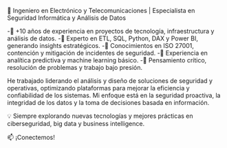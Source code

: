 🚀 Ingeniero en Electrónico y Telecomunicaciones | Especialista en Seguridad Informática y Análisis de Datos

-🔹 +10 años de experiencia en proyectos de tecnología, infraestructura y análisis de datos.
-🔹 Experto en ETL, SQL, Python, DAX y Power BI, generando insights estratégicos.
-🔹 Conocimientos en ISO 27001, contención y mitigación de incidentes de seguridad.
-🔹 Experiencia en analítica predictiva y machine learning básico.
-🔹 Pensamiento crítico, resolución de problemas y trabajo bajo presión.

He trabajado liderando el análisis y diseño de soluciones de seguridad y operativas, optimizando plataformas para mejorar la eficiencia y confiabilidad de los sistemas. Mi enfoque está en la seguridad proactiva, la integridad de los datos y la toma de decisiones basada en información.

💡 Siempre explorando nuevas tecnologías y mejores prácticas en ciberseguridad, big data y business intelligence.

📫 ¡Conectemos!
